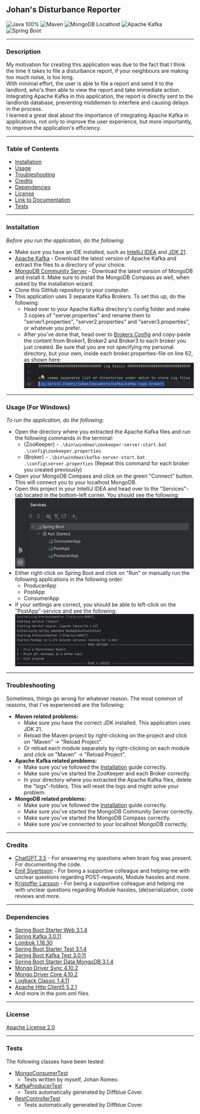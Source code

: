 ## **Johan's Disturbance Reporter**
![Java 100%](https://img.shields.io/badge/Java-100%25-%23E57300)
![Maven](https://img.shields.io/badge/Maven-%238a6ac8?style=for-the-badge&logo=apache-maven&logoColor=white)
![MongoDB Localhost](https://img.shields.io/badge/MongoDB-Localhost-<custom_color_code>?style=for-the-badge&logo=mongodb&logoColor=white)
![Apache Kafka](https://img.shields.io/badge/Apache%20Kafka-%23FF5722?style=for-the-badge&logo=apache-kafka&logoColor=white)
![Spring Boot](https://img.shields.io/badge/Spring%20Boot-%23009639?style=for-the-badge&logo=spring&logoColor=white)

---
### Description
My motivation for creating this application was due to the fact that I think the time it takes to file a disturbance report, if your neighbours are making too much noise, is too long.  
With minimal effort, the user is able to file a report and send it to the landlord, who's then able to view the report and take immediate action.
<br>Integrating Apache Kafka in this application, the report is directly sent to the landlords database, preventing middlemen to interfere and causing delays in the process.
<br>I learned a great deal about the importance of integrating Apache Kafka in applications, not only to improve the user experience, but more importantly, to improve the application's efficiency.

---
### Table of Contents
+ [Installation](#installation)
+ [Usage](#usage)
+ [Troubleshooting](#troubleshooting)
+ [Credits](#credits)
+ [Dependencies](#dependencies)
+ [License](#license)
+ [Link to Documentation](SpringBoot-ApacheKafka-Project/Installation&Documentation/Documentation.md)
+ [Tests](#tests)

---
### Installation
*Before you run the application, do the following:*
+ Make sure you have an IDE installed, such as [IntelliJ IDEA](https://www.jetbrains.com/idea/download/#section=windows) and [JDK 21](https://www.oracle.com/se/java/technologies/downloads/).
+ [Apache Kafka](https://www.apache.org/dyn/closer.cgi?path=/kafka/3.5.0/kafka_2.13-3.5.0.tgz) - Download the latest version of Apache Kafka and extract the files to a directory of your choice.
+ [MongoDB Community Server](https://www.mongodb.com/try/download/community) - Download the latest version of MongoDB and install it. Make sure to install the MongoDB Compass as well, when asked by the installation wizard.
+ Clone this GitHub repository to your computer.
+ This application uses 3 separate Kafka Brokers. To set this up, do the following:
  + Head over to your Apache Kafka directory's config folder and make 3 copies of "server.properties" and rename them to "server1.properties", "server2.properties" and "server3.properties", or whatever you prefer. 
  + After you've done that, head over to [Brokers Config](SpringBoot-ApacheKafka-Project/Installation&Documentation/BrokersConfig) and copy-paste the content from Broker1, Broker2 and Broker3 to each broker you just created. Be sure that you are not specifying my personal directory, but your own, inside each broker.properties-file on line 62, as shown here:
<br>![Broker setting](SpringBoot-ApacheKafka-Project/Installation&Documentation/Usage/broker-dir-setting.png)
---
### Usage (For Windows)
*To run the application, do the following:*
+ Open the directory where you extracted the Apache Kafka files and run the following commands in the terminal:
    + (ZooKeeper) - `.\bin\windows\zookeeper-server-start.bat .\config\zookeeper.properties`
    + (Broker) - `.\bin\windows\kafka-server-start.bat .\config\server.properties` (Repeat this command for each broker you created previously)
+ Open your MongoDB Compass and click on the green "Connect" button. This will connect you to your localhost MongoDB.
+ Open this project in your IntelliJ IDEA and head over to the "Services"-tab located in the bottom-left corner. You should see the following:
<br>![Services: ConsumerApp, PostApp, ProducerApp](SpringBoot-ApacheKafka-Project/Installation&Documentation/Usage/services.png)
+ Either right-click on Spring Boot and click on "Run" or manually run the following applications in the following order:
    + ProducerApp
    + PostApp
    + ConsumerApp
+ If your settings are correct, you should be able to left-click on the "PostApp"-service and see the following:
<br>![Menu options](SpringBoot-ApacheKafka-Project/Installation&Documentation/Usage/postapp.png)

---
### Troubleshooting
Sometimes, things go wrong for whatever reason. The most common of reasons, that I've experienced are the following:
+ **Maven related problems:**
  + Make sure you have the correct JDK installed. This application uses JDK 21.
  + Reload the Maven project by right-clicking on the project and click on "Maven" -> "Reload Project".
  + Or reload each module separately by right-clicking on each module and click on "Maven" -> "Reload Project".
+ **Apache Kafka related problems:**
  + Make sure you've followed the [Installation](#installation) guide correctly.
  + Make sure you've started the ZooKeeper and each Broker correctly.
  + In your directory where you extracted the Apache Kafka files, delete the "logs"-folders. This will reset the logs and might solve your problem.
+ **MongoDB related problems:**
  + Make sure you've followed the [Installation](#installation) guide correctly.
  + Make sure you've started the MongoDB Community Server correctly.
  + Make sure you've started the MongoDB Compass correctly.
  + Make sure you've connected to your localhost MongoDB correctly.
---
### Credits
+ [ChatGPT 3.5](https://chat.openai.com/) - For answering my questions when brain fog was present. For documenting the code.
+ [Emil Sivertsson](https://github.com/Emilsivertsson) - For being a supportive colleague and helping me with unclear questions regarding POST-requests, Module hassles and more.
+ [Kristoffer Larsson](https://github.com/KoffaRn) - For being a supportive colleague and helping me with unclear questions regarding Module hassles, (de)serialization, code reviews and more.

---
### Dependencies
+ [Spring Boot Starter Web 3.1.4](https://mvnrepository.com/artifact/org.springframework.boot/spring-boot-starter-web/3.1.4)
+ [Spring Kafka 3.0.11](https://mvnrepository.com/artifact/org.springframework.kafka/spring-kafka/3.0.11)
+ [Lombok 1.18.30](https://mvnrepository.com/artifact/org.projectlombok/lombok/1.18.30)
+ [Spring Boot Starter Test 3.1.4](https://mvnrepository.com/artifact/org.springframework.boot/spring-boot-starter-test/3.1.4)
+ [Spring Boot Kafka Test 3.0.11](https://mvnrepository.com/artifact/org.springframework.kafka/spring-kafka-test/3.0.11)
+ [Spring Boot Starter Data MongoDB 3.1.4](https://mvnrepository.com/artifact/org.springframework.boot/spring-boot-starter-data-mongodb/3.1.4)
+ [Mongo Driver Sync 4.10.2](https://mvnrepository.com/artifact/org.mongodb/mongodb-driver-sync)
+ [Mongo Driver Core 4.10.2](https://mvnrepository.com/artifact/org.mongodb/mongodb-driver-core)
+ [Logback Classic 1.4.11](https://mvnrepository.com/artifact/ch.qos.logback/logback-classic/1.4.11)
+ [Apache Http Client5 5.2.1](https://mvnrepository.com/artifact/org.apache.httpcomponents.client5/httpclient5)
+ And more in the pom.xml files.

---
### License
[Apache License 2.0](LICENSE)

---
### Tests
The following classes have been tested:
+ [MongoConsumerTest](SpringBoot-ApacheKafka-Project/KafkaMongoConsumer/src/test/java/com/consumer/MongoConsumerTest.java)
  + Tests written by myself, Johan Romeo.
+ [KafkaProducerTest](SpringBoot-ApacheKafka-Project/KafkaProducer/src/test/java/com/producer/KafkaProducerTest.java)
  + Tests automatically generated by Diffblue Cover. 
+ [RestControllerTest](SpringBoot-ApacheKafka-Project/KafkaProducer/src/test/java/com/producer/RestControllerTest.java)
  + Tests automatically generated by Diffblue Cover. 

